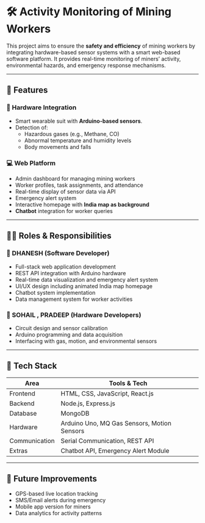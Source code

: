 # 🛠️ Activity Monitoring of Mining Workers

This project aims to ensure the **safety and efficiency** of mining workers by integrating hardware-based sensor systems with a smart web-based software platform. It provides real-time monitoring of miners’ activity, environmental hazards, and emergency response mechanisms.

---

## 📌 Features

### 🔧 Hardware Integration
- Smart wearable suit with **Arduino-based sensors**.
- Detection of:
  - Hazardous gases (e.g., Methane, CO)
  - Abnormal temperature and humidity levels
  - Body movements and falls

### 💻 Web Platform
- Admin dashboard for managing mining workers
- Worker profiles, task assignments, and attendance
- Real-time display of sensor data via API
- Emergency alert system
- Interactive homepage with **India map as background**
- **Chatbot** integration for worker queries

---

## 🧑‍💻 Roles & Responsibilities

### 👤 DHANESH (Software Developer)
- Full-stack web application development
- REST API integration with Arduino hardware
- Real-time data visualization and emergency alert system
- UI/UX design including animated India map homepage
- Chatbot system implementation
- Data management system for worker activities 

### 👥 SOHAIL , PRADEEP (Hardware Developers)
- Circuit design and sensor calibration
- Arduino programming and data acquisition
- Interfacing with gas, motion, and environmental sensors

---

## 🔧 Tech Stack

| Area           | Tools & Tech                          |
|----------------|----------------------------------------|
| Frontend       | HTML, CSS, JavaScript, React.js        |
| Backend        | Node.js, Express.js                    |
| Database       | MongoDB                                |
| Hardware       | Arduino Uno, MQ Gas Sensors, Motion Sensors |
| Communication  | Serial Communication, REST API         |
| Extras         | Chatbot API, Emergency Alert Module    |

---



## 🚀 Future Improvements
- GPS-based live location tracking
- SMS/Email alerts during emergency
- Mobile app version for miners
- Data analytics for activity patterns


